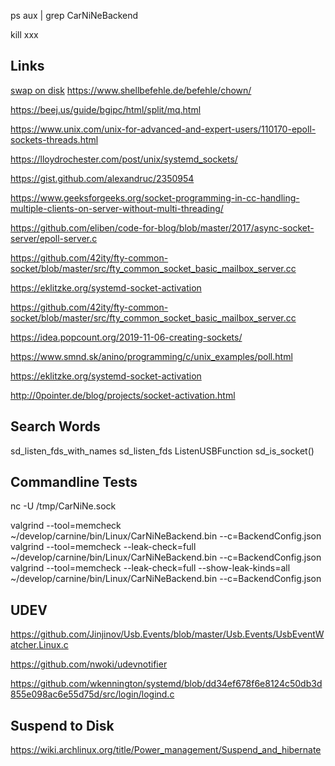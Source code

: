 ps aux | grep CarNiNeBackend

kill xxx

## Links

[swap on disk](https://www.derpade.de/raspberry-pi-swap-auf-externen-usb-stick-auslagern/)
https://www.shellbefehle.de/befehle/chown/

https://beej.us/guide/bgipc/html/split/mq.html

https://www.unix.com/unix-for-advanced-and-expert-users/110170-epoll-sockets-threads.html

https://lloydrochester.com/post/unix/systemd_sockets/

https://gist.github.com/alexandruc/2350954

https://www.geeksforgeeks.org/socket-programming-in-cc-handling-multiple-clients-on-server-without-multi-threading/

https://github.com/eliben/code-for-blog/blob/master/2017/async-socket-server/epoll-server.c

https://github.com/42ity/fty-common-socket/blob/master/src/fty_common_socket_basic_mailbox_server.cc

https://eklitzke.org/systemd-socket-activation

https://github.com/42ity/fty-common-socket/blob/master/src/fty_common_socket_basic_mailbox_server.cc

https://idea.popcount.org/2019-11-06-creating-sockets/

https://www.smnd.sk/anino/programming/c/unix_examples/poll.html

https://eklitzke.org/systemd-socket-activation

http://0pointer.de/blog/projects/socket-activation.html

## Search Words

sd_listen_fds_with_names
sd_listen_fds
ListenUSBFunction
sd_is_socket()

## Commandline Tests

nc -U /tmp/CarNiNe.sock

valgrind --tool=memcheck ~/develop/carnine/bin/Linux/CarNiNeBackend.bin --c=BackendConfig.json
valgrind --tool=memcheck --leak-check=full ~/develop/carnine/bin/Linux/CarNiNeBackend.bin --c=BackendConfig.json
valgrind --tool=memcheck --leak-check=full --show-leak-kinds=all ~/develop/carnine/bin/Linux/CarNiNeBackend.bin --c=BackendConfig.json

## UDEV

https://github.com/Jinjinov/Usb.Events/blob/master/Usb.Events/UsbEventWatcher.Linux.c

https://github.com/nwoki/udevnotifier

https://github.com/wkennington/systemd/blob/dd34ef678f6e8124c50db3d855e098ac6e55d75d/src/login/logind.c

## Suspend to Disk

https://wiki.archlinux.org/title/Power_management/Suspend_and_hibernate